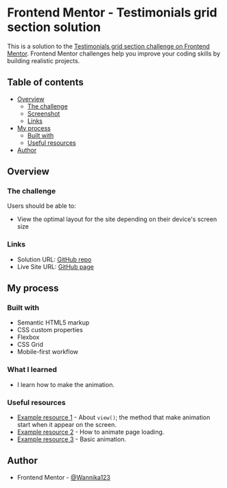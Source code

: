 # Frontend Mentor - Testimonials grid section solution

This is a solution to the [Testimonials grid section challenge on Frontend Mentor](https://www.frontendmentor.io/challenges/testimonials-grid-section-Nnw6J7Un7). Frontend Mentor challenges help you improve your coding skills by building realistic projects. 

## Table of contents

- [Overview](#overview)
  - [The challenge](#the-challenge)
  - [Screenshot](#screenshot)
  - [Links](#links)
- [My process](#my-process)
  - [Built with](#built-with)
  - [Useful resources](#useful-resources)
- [Author](#author)

## Overview

### The challenge

Users should be able to:

- View the optimal layout for the site depending on their device's screen size

### Links

- Solution URL: [GitHub repo](https://github.com/Wannika123/fem-grid-with-animation)
- Live Site URL: [GitHub page](https://wannika123.github.io/fem-grid-with-animation/)

## My process

### Built with

- Semantic HTML5 markup
- CSS custom properties
- Flexbox
- CSS Grid
- Mobile-first workflow

### What I learned

- I learn how to make the animation.

### Useful resources

- [Example resource 1](https://www.youtube.com/watch?v=UmzFk68Bwdk&list=LL&index=1&t=810s) - About `view()`; the method that make animation start when it appear on the screen.
- [Example resource 2](https://www.youtube.com/watch?v=nJ81DFmgHdU) - How to animate page loading.
- [Example resource 3](https://www.joshwcomeau.com/animation/css-transitions/) - Basic animation.

## Author

- Frontend Mentor - [@Wannika123](https://www.frontendmentor.io/profile/Wannika123)